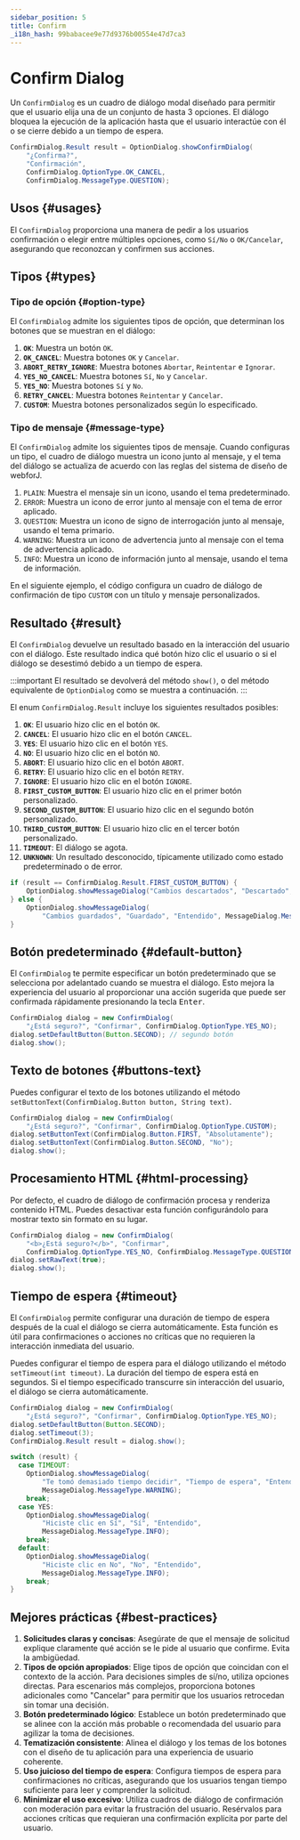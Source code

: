 ```yaml
---
sidebar_position: 5
title: Confirm
_i18n_hash: 99babacee9e77d9376b00554e47d7ca3
---
```

# Confirm Dialog

<DocChip chip='shadow' />
<DocChip chip='since' label='24.02' />
<JavadocLink type="foundation" location="com/webforj/component/optiondialog/ConfirmDialog" top='true'/>

Un `ConfirmDialog` es un cuadro de diálogo modal diseñado para permitir que el usuario elija una de un conjunto de hasta 3 opciones. El diálogo bloquea la ejecución de la aplicación hasta que el usuario interactúe con él o se cierre debido a un tiempo de espera.

```java
ConfirmDialog.Result result = OptionDialog.showConfirmDialog(
    "¿Confirma?",
    "Confirmación",
    ConfirmDialog.OptionType.OK_CANCEL,
    ConfirmDialog.MessageType.QUESTION);
```

## Usos {#usages}

El `ConfirmDialog` proporciona una manera de pedir a los usuarios confirmación o elegir entre múltiples opciones, como `Sí/No` o `OK/Cancelar`, asegurando que reconozcan y confirmen sus acciones.

<ComponentDemo 
path='/webforj/confirmdialogconstructor?' 
javaE='https://raw.githubusercontent.com/webforj/webforj-documentation/refs/heads/main/src/main/java/com/webforj/samples/views/optiondialog/confirm/ConfirmDialogConstructorView.java'
height = '350px'
/>

## Tipos {#types}

### Tipo de opción {#option-type}

El `ConfirmDialog` admite los siguientes tipos de opción, que determinan los botones que se muestran en el diálogo:

1. **`OK`**: Muestra un botón `OK`.
2. **`OK_CANCEL`**: Muestra botones `OK` y `Cancelar`.
3. **`ABORT_RETRY_IGNORE`**: Muestra botones `Abortar`, `Reintentar` e `Ignorar`.
4. **`YES_NO_CANCEL`**: Muestra botones `Sí`, `No` y `Cancelar`.
5. **`YES_NO`**: Muestra botones `Sí` y `No`.
6. **`RETRY_CANCEL`**: Muestra botones `Reintentar` y `Cancelar`.
7. **`CUSTOM`**: Muestra botones personalizados según lo especificado.

### Tipo de mensaje {#message-type}

El `ConfirmDialog` admite los siguientes tipos de mensaje. Cuando configuras un tipo, el cuadro de diálogo muestra un icono junto al mensaje, y el tema del diálogo se actualiza de acuerdo con las reglas del sistema de diseño de webforJ.

1. `PLAIN`: Muestra el mensaje sin un icono, usando el tema predeterminado.
2. `ERROR`: Muestra un icono de error junto al mensaje con el tema de error aplicado.
3. `QUESTION`: Muestra un icono de signo de interrogación junto al mensaje, usando el tema primario.
4. `WARNING`: Muestra un icono de advertencia junto al mensaje con el tema de advertencia aplicado.
5. `INFO`: Muestra un icono de información junto al mensaje, usando el tema de información.

En el siguiente ejemplo, el código configura un cuadro de diálogo de confirmación de tipo `CUSTOM` con un título y mensaje personalizados.

<ComponentDemo 
path='/webforj/confirmdialogoptions?' 
javaE='https://raw.githubusercontent.com/webforj/webforj-documentation/refs/heads/main/src/main/java/com/webforj/samples/views/optiondialog/confirm/ConfirmDialogOptionsView.java'
height = '350px'
/>

## Resultado {#result}

El `ConfirmDialog` devuelve un resultado basado en la interacción del usuario con el diálogo. Este resultado indica qué botón hizo clic el usuario o si el diálogo se desestimó debido a un tiempo de espera.

:::important
El resultado se devolverá del método `show()`, o del método equivalente de `OptionDialog` como se muestra a continuación. 
:::

El enum `ConfirmDialog.Result` incluye los siguientes resultados posibles:

1. **`OK`**: El usuario hizo clic en el botón `OK`.
2. **`CANCEL`**: El usuario hizo clic en el botón `CANCEL`.
3. **`YES`**: El usuario hizo clic en el botón `YES`.
4. **`NO`**: El usuario hizo clic en el botón `NO`.
5. **`ABORT`**: El usuario hizo clic en el botón `ABORT`.
6. **`RETRY`**: El usuario hizo clic en el botón `RETRY`.
7. **`IGNORE`**: El usuario hizo clic en el botón `IGNORE`.
8. **`FIRST_CUSTOM_BUTTON`**: El usuario hizo clic en el primer botón personalizado.
9. **`SECOND_CUSTOM_BUTTON`**: El usuario hizo clic en el segundo botón personalizado.
10. **`THIRD_CUSTOM_BUTTON`**: El usuario hizo clic en el tercer botón personalizado.
11. **`TIMEOUT`**: El diálogo se agota.
12. **`UNKNOWN`**: Un resultado desconocido, típicamente utilizado como estado predeterminado o de error.

```java showLineNumbers
if (result == ConfirmDialog.Result.FIRST_CUSTOM_BUTTON) {
    OptionDialog.showMessageDialog("Cambios descartados", "Descartado", "Entendido");
} else {
    OptionDialog.showMessageDialog(
        "Cambios guardados", "Guardado", "Entendido", MessageDialog.MessageType.INFO);
}
```

## Botón predeterminado {#default-button}

El `ConfirmDialog` te permite especificar un botón predeterminado que se selecciona por adelantado cuando se muestra el diálogo. Esto mejora la experiencia del usuario al proporcionar una acción sugerida que puede ser confirmada rápidamente presionando la tecla <kbd>Enter</kbd>.

```java showLineNumbers
ConfirmDialog dialog = new ConfirmDialog(
    "¿Está seguro?", "Confirmar", ConfirmDialog.OptionType.YES_NO);
dialog.setDefaultButton(Button.SECOND); // segundo botón
dialog.show();
```

## Texto de botones {#buttons-text}

Puedes configurar el texto de los botones utilizando el método `setButtonText(ConfirmDialog.Button button, String text)`.

```java showLineNumbers
ConfirmDialog dialog = new ConfirmDialog(
    "¿Está seguro?", "Confirmar", ConfirmDialog.OptionType.CUSTOM);
dialog.setButtonText(ConfirmDialog.Button.FIRST, "Absolutamente");
dialog.setButtonText(ConfirmDialog.Button.SECOND, "No");
dialog.show();
```

## Procesamiento HTML {#html-processing}

Por defecto, el cuadro de diálogo de confirmación procesa y renderiza contenido HTML. Puedes desactivar esta función configurándolo para mostrar texto sin formato en su lugar.

```java showLineNumbers
ConfirmDialog dialog = new ConfirmDialog(
    "<b>¿Está seguro?</b>", "Confirmar",
    ConfirmDialog.OptionType.YES_NO, ConfirmDialog.MessageType.QUESTION);
dialog.setRawText(true);
dialog.show();
```

## Tiempo de espera {#timeout}

El `ConfirmDialog` permite configurar una duración de tiempo de espera después de la cual el diálogo se cierra automáticamente. Esta función es útil para confirmaciones o acciones no críticas que no requieren la interacción inmediata del usuario.

Puedes configurar el tiempo de espera para el diálogo utilizando el método `setTimeout(int timeout)`. La duración del tiempo de espera está en segundos. Si el tiempo especificado transcurre sin interacción del usuario, el diálogo se cierra automáticamente.

```java showLineNumbers
ConfirmDialog dialog = new ConfirmDialog(
    "¿Está seguro?", "Confirmar", ConfirmDialog.OptionType.YES_NO);
dialog.setDefaultButton(Button.SECOND);
dialog.setTimeout(3);
ConfirmDialog.Result result = dialog.show();

switch (result) {
  case TIMEOUT:
    OptionDialog.showMessageDialog(
        "Te tomó demasiado tiempo decidir", "Tiempo de espera", "Entendido",
        MessageDialog.MessageType.WARNING);
    break;
  case YES:
    OptionDialog.showMessageDialog(
        "Hiciste clic en Sí", "Sí", "Entendido",
        MessageDialog.MessageType.INFO);
    break;
  default:
    OptionDialog.showMessageDialog(
        "Hiciste clic en No", "No", "Entendido",
        MessageDialog.MessageType.INFO);
    break;
}
```

## Mejores prácticas {#best-practices}

1. **Solicitudes claras y concisas**: Asegúrate de que el mensaje de solicitud explique claramente qué acción se le pide al usuario que confirme. Evita la ambigüedad.
2. **Tipos de opción apropiados**: Elige tipos de opción que coincidan con el contexto de la acción. Para decisiones simples de sí/no, utiliza opciones directas. Para escenarios más complejos, proporciona botones adicionales como "Cancelar" para permitir que los usuarios retrocedan sin tomar una decisión.
3. **Botón predeterminado lógico**: Establece un botón predeterminado que se alinee con la acción más probable o recomendada del usuario para agilizar la toma de decisiones.
4. **Tematización consistente**: Alinea el diálogo y los temas de los botones con el diseño de tu aplicación para una experiencia de usuario coherente.
5. **Uso juicioso del tiempo de espera**: Configura tiempos de espera para confirmaciones no críticas, asegurando que los usuarios tengan tiempo suficiente para leer y comprender la solicitud.
6. **Minimizar el uso excesivo**: Utiliza cuadros de diálogo de confirmación con moderación para evitar la frustración del usuario. Resérvalos para acciones críticas que requieran una confirmación explícita por parte del usuario.
